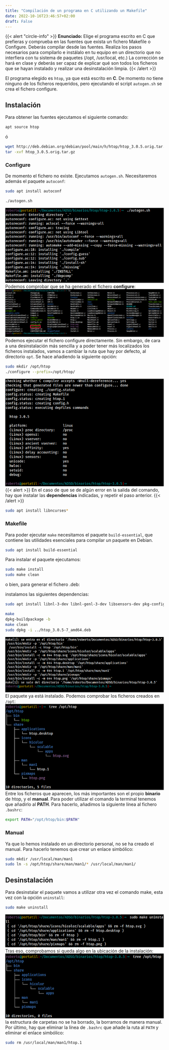 ```yaml
---
title: "Compilación de un programa en C utilizando un Makefile"
date: 2022-10-16T23:46:57+02:00
draft: False
---
```


{{< alert "circle-info" >}}
**Enunciado:** Elige el programa escrito en C que prefieras y comprueba en las fuentes que exista un fichero Makefile o Configure. Deberás compilar desde las fuentes.
Realiza los pasos necesarios para compilarlo e instálalo en tu equipo en un directorio que no interfiera con tu sistema de paquetes (/opt, /usr/local, etc.)
La corrección se hará en clase y deberás ser capaz de explicar qué son todos los ficheros que se hayan instalado y realizar una desinstalación limpia.
{{< /alert >}}

El programa elegido es `htop`, ya que está escrito en **C**. De momento no tiene ninguno de los ficheros requeridos, pero ejecutando el script `autogen.sh` se crea el fichero configure.

## Instalación

Para obtener las fuentes ejecutamos el siguiente comando:

```bash
apt source htop
```

ó

```bash
wget http://deb.debian.org/debian/pool/main/h/htop/htop_3.0.5.orig.tar.gz
tar -xvf htop_3.0.5.orig.tar.gz
```

### Configure

De momento el fichero no existe. Ejecutamos `autogen.sh`. Necesitaremos además el paquete `autoconf`:

```bash
sudo apt install autoconf
```

```bash
./autogen.sh
```

![ejecucion script autogen](autogen.png)
Podemos comprobar que se ha generado el fichero **configure**:
![ls del directorio de htop](ls-directorio.png)
Podemos ejecutar el fichero configure directamente. Sin embargo, de cara a una desinstalación más sencilla y a poder tener más localizados los ficheros instalados, vamos a cambiar la ruta que hay por defecto, al directorio `opt`. Se hace añadiendo la siguiente opción:

```bash
sudo mkdir /opt/htop
./configure --prefix=/opt/htop/
```

![salida de la ejecución de configure](configure.png)
{{< alert >}}
En el caso de que se de algún error en la salida del comando, hay que instalar las **dependencias** indicadas, y repetir el paso anterior.
{{< /alert >}}

```bash
sudo apt install libncurses*
```

### Makefile

Para poder ejecutar `make` necesitamos el paquete `build-essential`, que contiene las utilidades esenciales para compilar un paquete en Debian.

```bash
sudo apt install build-essential
```

Para instalar el paquete ejecutamos:

```bash
sudo make install
sudo make clean
```

o bien, para generar el fichero .deb:

instalamos las siguientes dependencias:

```bash
sudo apt install libnl-3-dev libnl-genl-3-dev libsensors-dev pkg-config debhelper-compat
```

```bash
make
dpkg-buildpackage -b
make clean
sudo dpkg -i ../htop_3.0.5-7_amd64.deb
 ```

![ejecucion de comando make](make.png)
El paquete ya está instalado. Podemos comprobar los ficheros creados en `/opt`:
![tree del directorio htop](tree-htop.png)
Entre los ficheros que aparecen, los más importantes son el propio **binario** de htop, y el **manual**.
Para poder utilizar el comando la terminal tenemos que añadirlo al **PATH**. Para hacerlo, añadimos la siguiente línea al fichero `.bashrc`:

```bash
export PATH="/opt/htop/bin:$PATH"
```

### Manual

Ya que lo hemos instalado en un directorio personal, no se ha creado el manual. Para hacerlo tenemos que crear un enlace simbólico:

```bash
sudo mkdir /usr/local/man/man1
sudo ln -s /opt/htop/share/man/man1/* /usr/local/man/man1/
```

## Desinstalación

Para desinstalar el paquete vamos a utilizar otra vez el comando make, esta vez con la opción `uninstall`:

```bash
sudo make uninstall
```

![ejecucion de make uninstall](desinstalar.png)
Tras eso, comprobamos si queda algo en la ubicación de la instalación:
![estructura residual](estructura.png)
la estructura de carpetas no se ha borrado, la borramos de manera manual.
Por último, hay que eliminar la línea de `.bashrc` que añade la ruta al `PATH` y eliminar el enlace simbólico:

```bash
sudo rm /usr/local/man/man1/htop.1 
```
